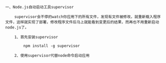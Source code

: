 
    一、Node.js自动启动工具supervisor

        supervisor会不停的watch你应用下的所有文件，发现有文件被修改，就重新载入程序文件，这样就实现了部署，修改程序文件后马上就能看到变更后的结果，而再也不用重新启动node.js了。

        1、首先安装supervisor

            npm install -g supervisor

        2、使用supervisor代替node命令启动应用